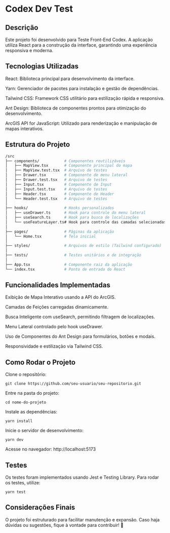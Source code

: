 # Codex Dev Test

## Descrição

Este projeto foi desenvolvido para Teste Front-End Codex. A aplicação utiliza React para a construção da interface, garantindo uma experiência responsiva e moderna.

## Tecnologias Utilizadas

React: Biblioteca principal para desenvolvimento da interface.

Yarn: Gerenciador de pacotes para instalação e gestão de dependências.

Tailwind CSS: Framework CSS utilitário para estilização rápida e responsiva.

Ant Design: Biblioteca de componentes prontos para otimização do desenvolvimento.

ArcGIS API for JavaScript: Utilizado para renderização e manipulação de mapas interativos.

## Estrutura do Projeto
```bash
/src
├── components/           # Componentes reutilizáveis
│   ├── MapView.tsx       # Componente principal do mapa
│   ├── MapView.test.tsx  # Arquivo de testes
│   ├── Drawer.tsx        # Componente de menu lateral
│   ├── Drawer.test.tsx   # Arquivo de testes
│   ├── Input.tsx         # Componente de Input
│   ├── Input.test.tsx    # Arquivo de testes
│   ├── Header.tsx        # Componente de Header
│   └── Header.test.tsx   # Arquivo de testes
│
├── hooks/                # Hooks personalizados
│   ├── useDrawer.ts      # Hook para controle do menu lateral
│   ├── useSearch.ts      # Hook para busca de localizações
│   └── useFeatureLayer.ts# Hook para controle das camadas selecionadas
│
├── pages/                # Páginas da aplicação
│   └── Home.tsx          # Tela inicial
│
├── styles/               # Arquivos de estilo (Tailwind configurado)
│
├── tests/                # Testes unitários e de integração
│
├── App.tsx               # Componente raiz da aplicação
└── index.tsx             # Ponto de entrada do React
```
## Funcionalidades Implementadas

Exibição de Mapa Interativo usando a API do ArcGIS.

Camadas de Feições carregadas dinamicamente.

Busca Inteligente com useSearch, permitindo filtragem de localizações.

Menu Lateral controlado pelo hook useDrawer.

Uso de Componentes do Ant Design para formulários, botões e modais.

Responsividade e estilização via Tailwind CSS.

## Como Rodar o Projeto

Clone o repositório:
```
git clone https://github.com/seu-usuario/seu-repositorio.git
```
Entre na pasta do projeto:
```
cd nome-do-projeto
```
Instale as dependências:
```
yarn install
```
Inicie o servidor de desenvolvimento:
```
yarn dev
```
Acesse no navegador: http://localhost:5173

## Testes

Os testes foram implementados usando Jest e Testing Library. Para rodar os testes, utilize:
```
yarn test
```
## Considerações Finais

O projeto foi estruturado para facilitar manutenção e expansão. Caso haja dúvidas ou sugestões, fique à vontade para contribuir! 🚀